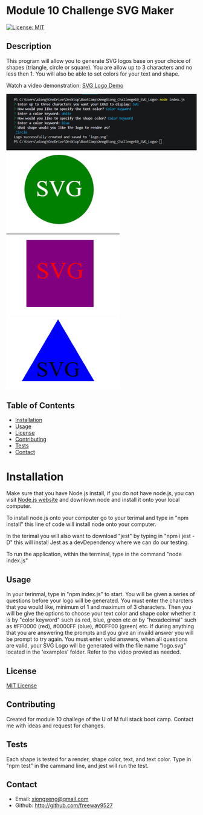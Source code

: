 # Module 10 Challenge SVG Maker

 [![License: MIT](https://img.shields.io/badge/License-MIT-blue.svg)](https://opensource.org/licenses/MIT)

 ## Description 
 This program will allow you to generate SVG logos base on your choice of shapes (triangle, circle or square). You are allow up to 3 characters and no less then 1. You will also be able to set colors for your text and shape.

 Watch a video demonstration:
[SVG Logo Demo](https://drive.google.com/file/d/16kHebWX-qffmJSLe7_5h_8maaH-eEqLz/view)


![Alt text](Images/content.png)
![Alt text](Images/circle-SVG.png)
![Alt text](Images/square-SVG.png)
![Alt text](Images/triangle-SVG.png)


 ## Table of Contents
* [Installation](#installation)
* [Usage](#usage)
* [License](#license)
* [Contributing](#contributing)
* [Tests](#tests)
* [Contact](#contact)

# Installation 

Make sure that you have Node.js install, if you do not have node.js, you can visit [Node.js website](https://nodejs.org/en) and downlown node and install it onto your local computer. 

To install node.js onto your computer go to your terimal and type in "npm install" this line of code will install node onto your computer. 

In the terimal you will also want to download "jest" by typing in "npm i jest - D" this will install Jest as a devDependency where we can do our testing.

To run the application, within the terminal, type in the command "node index.js"

## Usage

In your terinmal, type in "npm index.js" to start. You will be given a series of questions before your logo will be generated. You must enter the charcters that you would like, minimum of 1 and maximum of 3 characters. Then you will be give the options to choose your text color and shape color whether it is by "color keyword" such as red, blue, green etc or by "hexadecimal" such as #FF0000 (red), #0000FF (blue), #00FF00 (green) etc. If during anything that you are answering the prompts and you give an invaild answer you will be prompt to try again. You must enter valid answers, when all questions are valid, your SVG Logo will be generated with the file name "logo.svg" located in the 'examples' folder. Refer to the video provied as needed.

## License 

[MIT License](https://opensource.org/licenses/MIT)

## Contributing

Created for module 10 challege of the U of M full stack boot camp. Contact me with ideas and request for changes.

## Tests
 Each shape is tested for a render, shape color, text, and text color. Type in "npm test" in the cammand line, and jest will run the test.

 ## Contact

 * Email: xiongxeng@gmail.com
 * Github: http://github.com/freeway9527
